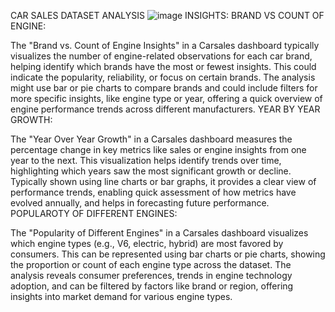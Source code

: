 CAR SALES DATASET ANALYSIS
![image](https://github.com/user-attachments/assets/f1327f3d-88f8-478b-9908-8375f0687d83)
INSIGHTS:
BRAND VS COUNT OF ENGINE:

The "Brand vs. Count of Engine Insights" in a Carsales dashboard typically visualizes the number of engine-related observations for each car brand, helping identify which brands have the most or fewest insights. This could indicate the popularity, reliability, or focus on certain brands. The analysis might use bar or pie charts to compare brands and could include filters for more specific insights, like engine type or year, offering a quick overview of engine performance trends across different manufacturers.
YEAR BY YEAR GROWTH:

The "Year Over Year Growth" in a Carsales dashboard measures the percentage change in key metrics like sales or engine insights from one year to the next. This visualization helps identify trends over time, highlighting which years saw the most significant growth or decline. Typically shown using line charts or bar graphs, it provides a clear view of performance trends, enabling quick assessment of how metrics have evolved annually, and helps in forecasting future performance.
POPULAROTY OF DIFFERENT ENGINES:

The "Popularity of Different Engines" in a Carsales dashboard visualizes which engine types (e.g., V6, electric, hybrid) are most favored by consumers. This can be represented using bar charts or pie charts, showing the proportion or count of each engine type across the dataset. The analysis reveals consumer preferences, trends in engine technology adoption, and can be filtered by factors like brand or region, offering insights into market demand for various engine types.

